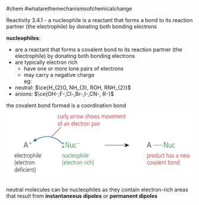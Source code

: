 #chem #whatarethemechanismsofchemicalchange   
  
Reactivity 3.4.1 - a nucleophile is a reactant that forms a bond to its reaction partner (the electrophile) by donating both bonding electrons  
  
**nucleophiles**:  
- are a reactant that forms a covalent bond to its reaction partner (the electrophile) by donating both bonding electrons  
- are typically electron rich  
	- have one or more lone pairs of electrons  
	- may carry a negative charge  
eg:  
- neutral: $\ce{H_{2}O, NH_{3}, ROH, RNH_{2}}$  
- anions: $\ce{OH-,F-,Cl-,Br-,I-,CN-, R-}$  
  
the covalent bond formed is a coordination bond  
![formation of a coordination bond.png](Media/2%20Reactivity/2.3/4%20electron%20pair%20sharing/formation%20of%20a%20coordination%20bond.png)  
  
  
neutral molecules can be nucleophiles as they contain electron-rich areas that result from **instantaneous dipoles** or **permanent dipoles**